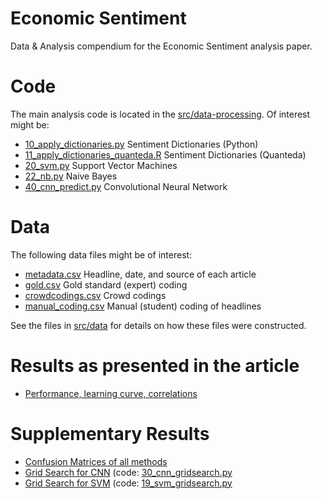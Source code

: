 # Economic Sentiment
Data &amp; Analysis compendium for the Economic Sentiment analysis paper.

# Code

The main analysis code is located in the [src/data-processing](src/data-processing). 
Of interest might be:

* [10_apply_dictionaries.py](src/data-processing/) Sentiment Dictionaries (Python)
* [11_apply_dictionaries_quanteda.R](src/data-processing/11_apply_dictionaries_quanteda.R) Sentiment Dictionaries (Quanteda)
* [20_svm.py](src/data-processing/20_svm.py) Support Vector Machines
* [22_nb.py](src/data-processing/22_nb.py) Naive Bayes
* [40_cnn_predict.py](src/data-processing/40_cnn_predict.py) Convolutional Neural Network

# Data

The following data files might be of interest:

* [metadata.csv](data/intermediate/metadata.csv) Headline, date, and source of each article
* [gold.csv](data/intermediate/gold.csv) Gold standard (expert) coding
* [crowdcodings.csv](data/intermediate/crowdcodings.csv) Crowd codings 
* [manual_coding.csv](data/intermediate/manual_coding.csv) Manual (student) coding of headlines

See the files in [src/data](src/data) for details on how these files were constructed.

# Results as presented in the article

* [Performance, learning curve, correlations](src/analysis/performance.md)

# Supplementary Results

* [Confusion Matrices of all methods](src/analysis/confusion_matrix.md)
* [Grid Search for CNN](src/analysis/cnn_gridsearch.md) (code: [30_cnn_gridsearch.py](src/data_processing/30_cnn_gridsearch.py)
* [Grid Search for SVM](src/analysis/svm_gridsearch.md) (code: [19_svm_gridsearch.py](src/data_processing/19_svm_gridsearch.py)
